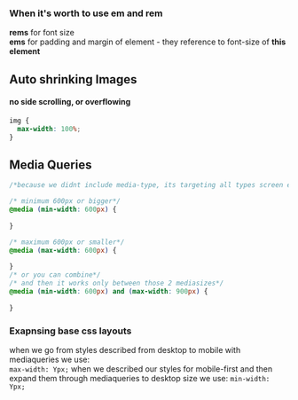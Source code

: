 ### When it's worth to use em and rem

**rems** for font size  
**ems** for padding and margin of element - they reference to font-size of **this element**  

## Auto shrinking Images
#### no side scrolling, or overflowing
```css
img {
  max-width: 100%;
}
```
## Media Queries

```css
/*because we didnt include media-type, its targeting all types screen etc*/

/* minimum 600px or bigger*/
@media (min-width: 600px) {
  
}

/* maximum 600px or smaller*/
@media (max-width: 600px) {
  
}
/* or you can combine*/
/* and then it works only between those 2 mediasizes*/
@media (min-width: 600px) and (max-width: 900px) {
  
}
```
### Exapnsing base css layouts
when we go from styles described from desktop to mobile with mediaqueries we use:  
`max-width: Ypx;`
when we described our styles for mobile-first and then expand them through mediaqueries to desktop size we use:
`min-width: Ypx;`
